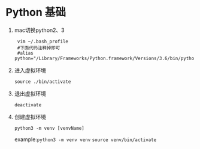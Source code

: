 # Python 基础

1. mac切换python2、3

   ```shell
    vim ~/.bash_profile
    #下面代码注释掉即可
    #alias python="/Library/Frameworks/Python.framework/Versions/3.6/bin/python3.6"  
   ```

2. 进入虚拟环境

   `source ./bin/activate`

3. 退出虚拟环境

   `deactivate`
   
4. 创建虚拟环境

   `python3 -m venv [venvName]`

   example:`python3 -m venv venv`  `source venv/bin/activate`

